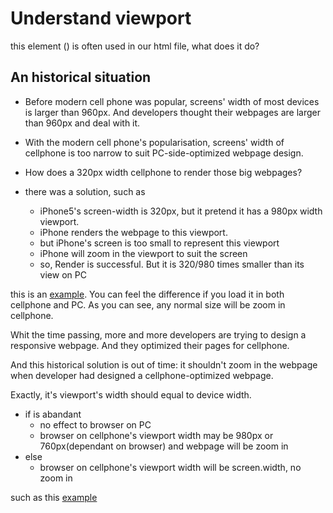 # Understand viewport

this element (<meta name="viewport" content="width=device-width">)
is often used in our html file, what does it do? 

## An historical situation

- Before modern cell phone was popular, screens' width of most devices 
is larger than 960px. And developers thought their webpages are larger than
960px and deal with it.

- With the modern cell phone's popularisation, screens' width of cellphone
is too narrow to suit PC-side-optimized webpage design.
- How does a 320px width cellphone to render those big webpages?
- there was a solution, such as
  - iPhone5's screen-width is 320px, but it pretend it 
    has a 980px width viewport. 
  - iPhone renders the webpage to this viewport.
  - but iPhone's screen is too small to represent this viewport
  - iPhone will zoom in the viewport to suit the screen 
  - so, Render is successful. But it is 320/980 times smaller than its view on PC

this is an [example](./no-viewport.html). You can feel the difference if you
load it in both cellphone and PC. As you can see, any normal size will be
zoom in cellphone.

Whit the time passing, more and more developers are trying to 
design a responsive webpage. And they optimized their pages for
cellphone.

And this historical solution is out of time: it shouldn't zoom in 
the webpage when developer had designed a cellphone-optimized webpage.

Exactly, it's viewport's width should equal to device width.

- if <meta name="viewport" content="width=device-width"> is abandant
  - no effect to browser on PC
  - browser on cellphone's viewport width may be 980px or 760px(dependant on browser)
    and webpage will be zoom in
- else
  - browser on cellphone's viewport width will be screen.width, no zoom in

such as this [example](./viewport.html)


